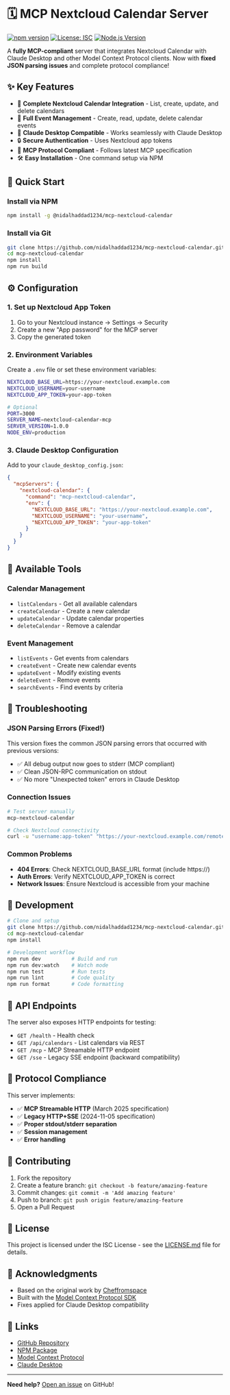 # 🗓️ MCP Nextcloud Calendar Server

[![npm version](https://badge.fury.io/js/@nidalhaddad1234/mcp-nextcloud-calendar.svg)](https://badge.fury.io/js/@nidalhaddad1234/mcp-nextcloud-calendar)
[![License: ISC](https://img.shields.io/badge/License-ISC-blue.svg)](https://opensource.org/licenses/ISC)
[![Node.js Version](https://img.shields.io/badge/node-%3E%3D20.0.0-brightgreen)](https://nodejs.org/)

A **fully MCP-compliant** server that integrates Nextcloud Calendar with Claude Desktop and other Model Context Protocol clients. Now with **fixed JSON parsing issues** and complete protocol compliance!

## ✨ **Key Features**

- 🔗 **Complete Nextcloud Calendar Integration** - List, create, update, and delete calendars
- 📅 **Full Event Management** - Create, read, update, delete calendar events  
- 🤖 **Claude Desktop Compatible** - Works seamlessly with Claude Desktop
- 🔒 **Secure Authentication** - Uses Nextcloud app tokens
- 🚀 **MCP Protocol Compliant** - Follows latest MCP specification
- 🛠️ **Easy Installation** - One command setup via NPM

## 🚀 **Quick Start**

### Install via NPM
```bash
npm install -g @nidalhaddad1234/mcp-nextcloud-calendar
```

### Install via Git
```bash
git clone https://github.com/nidalhaddad1234/mcp-nextcloud-calendar.git
cd mcp-nextcloud-calendar
npm install
npm run build
```

## ⚙️ **Configuration**

### 1. Set up Nextcloud App Token
1. Go to your Nextcloud instance → Settings → Security
2. Create a new "App password" for the MCP server
3. Copy the generated token

### 2. Environment Variables
Create a `.env` file or set these environment variables:

```bash
NEXTCLOUD_BASE_URL=https://your-nextcloud.example.com
NEXTCLOUD_USERNAME=your-username
NEXTCLOUD_APP_TOKEN=your-app-token

# Optional
PORT=3000
SERVER_NAME=nextcloud-calendar-mcp
SERVER_VERSION=1.0.0
NODE_ENV=production
```

### 3. Claude Desktop Configuration
Add to your `claude_desktop_config.json`:

```json
{
  "mcpServers": {
    "nextcloud-calendar": {
      "command": "mcp-nextcloud-calendar",
      "env": {
        "NEXTCLOUD_BASE_URL": "https://your-nextcloud.example.com",
        "NEXTCLOUD_USERNAME": "your-username",
        "NEXTCLOUD_APP_TOKEN": "your-app-token"
      }
    }
  }
}
```

## 🔧 **Available Tools**

### Calendar Management
- `listCalendars` - Get all available calendars
- `createCalendar` - Create a new calendar
- `updateCalendar` - Update calendar properties  
- `deleteCalendar` - Remove a calendar

### Event Management
- `listEvents` - Get events from calendars
- `createEvent` - Create new calendar events
- `updateEvent` - Modify existing events
- `deleteEvent` - Remove events
- `searchEvents` - Find events by criteria

## 🐛 **Troubleshooting**

### JSON Parsing Errors (Fixed!)
This version fixes the common JSON parsing errors that occurred with previous versions:
- ✅ All debug output now goes to stderr (MCP compliant)
- ✅ Clean JSON-RPC communication on stdout
- ✅ No more "Unexpected token" errors in Claude Desktop

### Connection Issues
```bash
# Test server manually
mcp-nextcloud-calendar

# Check Nextcloud connectivity
curl -u "username:app-token" "https://your-nextcloud.example.com/remote.php/dav/calendars/username/"
```

### Common Problems
- **404 Errors**: Check NEXTCLOUD_BASE_URL format (include https://)
- **Auth Errors**: Verify NEXTCLOUD_APP_TOKEN is correct
- **Network Issues**: Ensure Nextcloud is accessible from your machine

## 🧪 **Development**

```bash
# Clone and setup
git clone https://github.com/nidalhaddad1234/mcp-nextcloud-calendar.git
cd mcp-nextcloud-calendar
npm install

# Development workflow
npm run dev          # Build and run
npm run dev:watch    # Watch mode
npm run test         # Run tests
npm run lint         # Code quality
npm run format       # Code formatting
```

## 🔄 **API Endpoints**

The server also exposes HTTP endpoints for testing:

- `GET /health` - Health check
- `GET /api/calendars` - List calendars via REST
- `GET /mcp` - MCP Streamable HTTP endpoint
- `GET /sse` - Legacy SSE endpoint (backward compatibility)

## 📝 **Protocol Compliance**

This server implements:
- ✅ **MCP Streamable HTTP** (March 2025 specification)
- ✅ **Legacy HTTP+SSE** (2024-11-05 specification) 
- ✅ **Proper stdout/stderr separation**
- ✅ **Session management**
- ✅ **Error handling**

## 🤝 **Contributing**

1. Fork the repository
2. Create a feature branch: `git checkout -b feature/amazing-feature`
3. Commit changes: `git commit -m 'Add amazing feature'`
4. Push to branch: `git push origin feature/amazing-feature`
5. Open a Pull Request

## 📄 **License**

This project is licensed under the ISC License - see the [LICENSE.md](LICENSE.md) file for details.

## 🙏 **Acknowledgments**

- Based on the original work by [Cheffromspace](https://github.com/Cheffromspace/mcp-nextcloud-calendar)
- Built with the [Model Context Protocol SDK](https://github.com/modelcontextprotocol/sdk)
- Fixes applied for Claude Desktop compatibility

## 🔗 **Links**

- [GitHub Repository](https://github.com/nidalhaddad1234/mcp-nextcloud-calendar)
- [NPM Package](https://www.npmjs.com/package/@nidalhaddad1234/mcp-nextcloud-calendar)
- [Model Context Protocol](https://modelcontextprotocol.io/)
- [Claude Desktop](https://claude.ai/desktop)

---

**Need help?** [Open an issue](https://github.com/nidalhaddad1234/mcp-nextcloud-calendar/issues) on GitHub!
